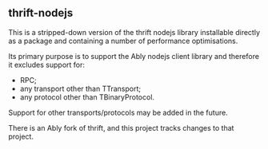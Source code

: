## thrift-nodejs

This is a stripped-down version of the thrift nodejs library installable
directly as a package and containing a number of performance optimisations.

Its primary purpose is to support the Ably nodejs client library and therefore
it excludes support for:

- RPC;
- any transport other than TTransport;
- any protocol other than TBinaryProtocol.

Support for other transports/protocols may be added in the future.

There is an Ably fork of thrift, and this project tracks changes to that
project.
